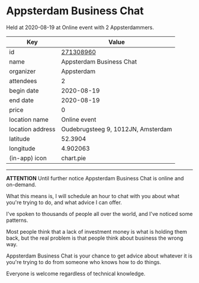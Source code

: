 # Appsterdam Business Chat
Held at 2020-08-19 at Online event with 2 Appsterdammers.
        
|Key|Value
|---|---|
|id|[271308960](https://www.meetup.com/appsterdam/events/271308960/)|
|name|Appsterdam Business Chat|
|organizer|Appsterdam|
|attendees|2|
|begin date|2020-08-19|
|end date|2020-08-19|
|price|0|
|location name|Online event|
|location address|Oudebrugsteeg 9, 1012JN, Amsterdam|
|latitude|52.3904|
|longitude|4.902063|
|(in-app) icon|chart.pie|

---

**ATTENTION** Until further notice Appsterdam Business Chat is online and on-demand.

What this means is, I will schedule an hour to chat with you about what you're trying to do, and what advice I can offer.

I've spoken to thousands of people all over the world, and I've noticed some patterns.

Most people think that a lack of investment money is what is holding them back, but the real problem is that people think about business the wrong way.

Appsterdam Business Chat is your chance to get advice about whatever it is you're trying to do from someone who knows how to do things.

Everyone is welcome regardless of technical knowledge.


